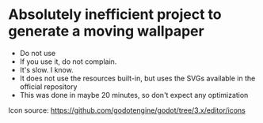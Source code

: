 # Absolutely inefficient project to generate a moving wallpaper

- Do not use
- If you use it, do not complain.
- It's slow. I know.
- It does not use the resources built-in, but uses the SVGs available in the official repository
- This was done in maybe 20 minutes, so don't expect any optimization

Icon source: https://github.com/godotengine/godot/tree/3.x/editor/icons
